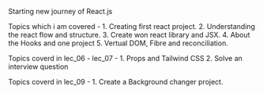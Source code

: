 Starting new journey of React.js

Topics which i am covered -
    1. Creating first react project.
    2. Understanding the react flow and structure.
    3. Create won react library and JSX.
    4. About the Hooks and one project
    5. Vertual DOM, Fibre and reconciliation.

Topics coverd in lec_06 - lec_07 -
    1. Props and Tailwind CSS
    2. Solve an interview question

Topics coverd in lec_09 -
    1. Create a Background changer project.